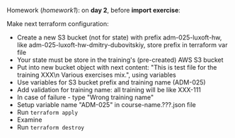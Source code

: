 Homework (_homework1_):
on **day 2**, before **import exercise**:

Make next terraform configuration:

- Create a new S3 bucket (not for state)
with prefix adm-025-luxoft-hw, like adm-025-luxoft-hw-dmitry-dubovitskiy, store prefix in terraform var file
- Your state must be store in the training's (pre-created) AWS S3 bucket
- Put into new bucket object with next content: "This is test file for the training XXX\n Various exercises mix.", using variables
- Use variables for S3 bucket prefix and training name (ADM-025)
- Add validation for training name: all training will be like XXX-111
- In case of failure - type "Wrong training name"
- Setup variable name "ADM-025" in course-name.???.json file
- Run `terraform apply`
- Examine
- Run `terraform destroy`
